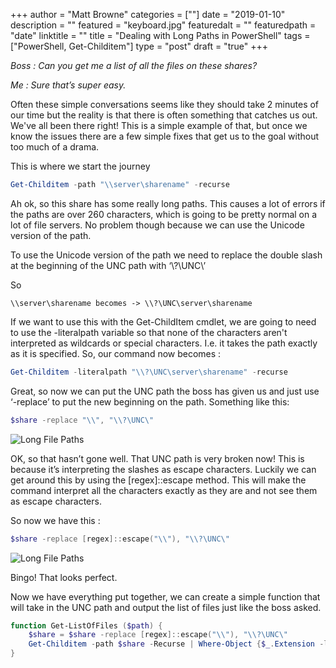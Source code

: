 +++
author = "Matt Browne"
categories = [""]
date = "2019-01-10"
description = ""
featured = "keyboard.jpg"
featuredalt = ""
featuredpath = "date"
linktitle = ""
title = "Dealing with Long Paths in PowerShell"
tags = ["PowerShell, Get-Childitem"]
type = "post"
draft = "true"
+++

*Boss : Can you get me a list of all the files on these shares?*

*Me : Sure that’s super easy.*

Often these simple conversations seems like they should take 2 minutes of our time but the reality is that there is often something that catches us out.  We've all been there right!  This is a simple example of that, but once we know the issues there are a few simple fixes that get us to the goal without too much of a drama.

This is where we start the journey

```PowerShell
Get-Childitem -path "\\server\sharename" -recurse
```

Ah ok, so this share has some really long paths.  This causes a lot of errors if the paths are over 260 characters, which is going to be pretty normal on a lot of file servers.  No problem though because we can use the Unicode version of the path.

To use the Unicode version of the path we need to replace the double slash at the beginning of the UNC path with ‘\\?\UNC\’

 
So 
```
\\server\sharename becomes -> \\?\UNC\server\sharename
``` 

If we want to use this with the Get-ChildItem cmdlet, we are going to need to use the -literalpath variable so that none of the characters aren't interpreted as wildcards or special characters.  I.e. it takes the path exactly as it is specified.  So, our command now becomes :

```PowerShell
Get-Childitem -literalpath "\\?\UNC\server\sharename" -recurse
```

Great, so now we can put the UNC path the boss has given us and just use ‘-replace’ to put the new beginning on the path.  Something like this:

``` PowerShell
$share -replace "\\", "\\?\UNC\"
```
![Long File Paths](/img/2019/01/LonFilePaths01.png)
 

OK, so that hasn’t gone well.  That UNC path is very broken now!  This is because it’s interpreting the slashes as escape characters.  Luckily we can get around this by using the [regex]::escape method.  This will make the command interpret all the characters exactly as they are and not see them as escape characters.

So now we have this :

```PowerShell
$share -replace [regex]::escape("\\"), "\\?\UNC\"
```
![Long File Paths](/img/2019/01/LonFilePaths02.png)

Bingo!  That looks perfect.

Now we have everything put together, we can create a simple function that will take in the UNC path and output the list of files just like the boss asked.
 

```PowerShell
function Get-ListOfFiles ($path) {
    $share = $share -replace [regex]::escape("\\"), "\\?\UNC\"
    Get-Childitem -path $share -Recurse | Where-Object {$_.Extension -like ".*"}      
}
```



